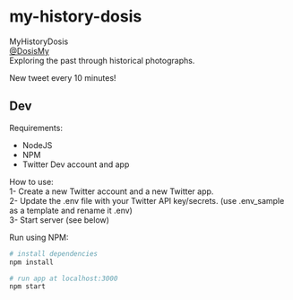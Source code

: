 # my-history-dosis

MyHistoryDosis  
[@DosisMy](https://twitter.com/DosisMy)  
Exploring the past through historical photographs.

New tweet every 10 minutes!

## Dev

Requirements:
- NodeJS
- NPM
- Twitter Dev account and app

How to use:  
1- Create a new Twitter account and a new Twitter app.    
2- Update the .env file with your Twitter API key/secrets. (use .env_sample as a template and rename it .env)   
3- Start server (see below)  

Run using NPM:
```bash
# install dependencies
npm install

# run app at localhost:3000
npm start
```

